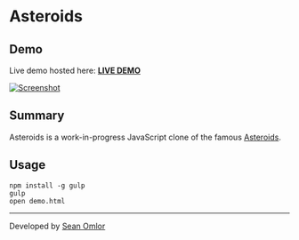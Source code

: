 Asteroids
=========

Demo
----
Live demo hosted here:
[**LIVE DEMO**](http://seanomlor.com/demo/asteroids)

[![Screenshot](https://raw.githubusercontent.com/somlor/asteroids.js/master/images/screenshot.png)](http://seanomlor.com/demo/asteroids)

Summary
-------
Asteroids is a work-in-progress JavaScript clone of the famous [Asteroids](http://en.wikipedia.org/wiki/Asteroids_(video_game)).

Usage
-----
```
npm install -g gulp
gulp
open demo.html
```

---
Developed by [Sean Omlor](http://seanomlor.com)
